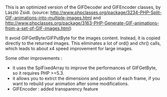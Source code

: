 This is an optimized version of the GIFDecoder and GIFEncoder classes, by László Zsidi. (source: http://www.phpclasses.org/package/3234-PHP-Split-GIF-animations-into-multiple-images.html
and http://www.phpclasses.org/package/3163-PHP-Generate-GIF-animations-from-a-set-of-GIF-images.html)

It avoid GIFGetByte/GIFPutByte for the images content. Instead, it is copied directly to the returned images. This eliminates a lot of ord() and chr() calls, which leads to about x4 speed improvement for large images.

Some other improvements :
- it uses the SplFixedArray to improve the performances of GIFGetByte, so it requires PHP >=5.3.
- it allows you to extrct the dimensions and position of each frame, if you want to rebuild your animation after some modifications.
- GIFEncoder : added transparency feature
